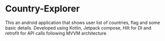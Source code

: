 # Country-Explorer
This an android application that shows user list of countries, flag and some basic details. Developed using Kotlin, Jetpack compose, Hilt for DI and retrofit for API calls following MVVM architecture.
